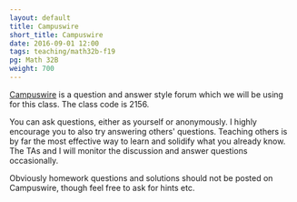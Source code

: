 ```yaml
---
layout: default
title: Campuswire
short_title: Campuswire
date: 2016-09-01 12:00
tags: teaching/math32b-f19
pg: Math 32B
weight: 700
---
```


[Campuswire][] is a question and answer style forum which we will be using for this class. The class code is 2156.

You can ask questions, either as yourself or anonymously. I highly encourage you to also try answering others' questions. Teaching others is by far the most effective way to learn and solidify what you already know. The TAs and I will monitor the discussion and answer questions occasionally. 

Obviously homework questions and solutions should not be posted on Campuswire, though feel free to ask for hints etc.

[Campuswire]: https://campuswire.com/p/GDBF229DC

